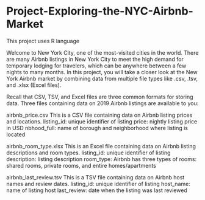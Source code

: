 # Project-Exploring-the-NYC-Airbnb-Market
This project uses R language 



Welcome to New York City, one of the most-visited cities in the world. There are many Airbnb listings in New York City to meet the high demand for temporary lodging for travelers, which can be anywhere between a few nights to many months. In this project, you will take a closer look at the New York Airbnb market by combining data from multiple file types like .csv, .tsv, and .xlsx (Excel files).

Recall that CSV, TSV, and Excel files are three common formats for storing data. Three files containing data on 2019 Airbnb listings are available to you:

airbnb_price.csv This is a CSV file containing data on Airbnb listing prices and locations.
listing_id: unique identifier of listing
price: nightly listing price in USD
nbhood_full: name of borough and neighborhood where listing is located

airbnb_room_type.xlsx This is an Excel file containing data on Airbnb listing descriptions and room types.
listing_id: unique identifier of listing
description: listing description
room_type: Airbnb has three types of rooms: shared rooms, private rooms, and entire homes/apartments

airbnb_last_review.tsv This is a TSV file containing data on Airbnb host names and review dates.
listing_id: unique identifier of listing
host_name: name of listing host
last_review: date when the listing was last reviewed
